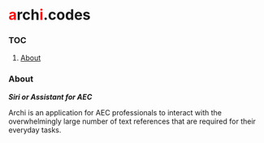 # <span style="color: #ff1111">a</span>rch<span style="color: #ff1111">i</span>.codes

### TOC

1. [About](#About)

### About
***Siri or Assistant for AEC***

Archi is an application for AEC professionals  to interact with the overwhelmingly large number of text references that are required for their everyday tasks.
